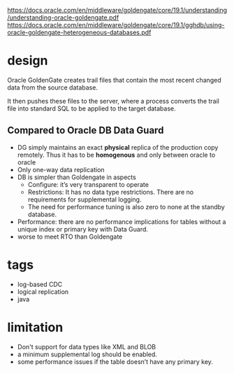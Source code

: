 https://docs.oracle.com/en/middleware/goldengate/core/19.1/understanding/understanding-oracle-goldengate.pdf
https://docs.oracle.com/en/middleware/goldengate/core/19.1/gghdb/using-oracle-goldengate-heterogeneous-databases.pdf

# design
Oracle GoldenGate creates trail files that contain the most recent changed data from the source database.

It then pushes these files to the server, where a process converts the trail file into standard SQL to be applied to the target database.
## Compared to Oracle DB Data Guard
- DG simply maintains an exact **physical** replica of the production copy remotely. Thus it has to be **homogenous** and only between oracle to oracle
- Only one-way data replication
- DB is simpler than Goldengate in aspects
  - Configure: it’s very transparent to operate
  - Restrictions: It has no data type restrictions. There are no requirements for supplemental logging.
  - The need for performance tuning is also zero to none at the standby database.
- Performance: there are no performance implications for tables without a unique index or primary key with Data Guard.
- worse to meet RTO than Goldengate
# tags
- log-based CDC
- logical replication
- java
# limitation
- Don't support for data types like XML and BLOB
- a minimum supplemental log should be enabled.
- some performance issues if the table doesn’t have any primary key.
